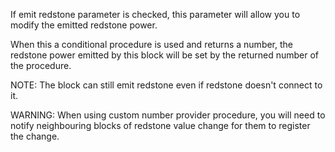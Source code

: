 If emit redstone parameter is checked, this parameter will allow you to modify the emitted redstone power.

When this a conditional procedure is used and returns a number, the redstone power emitted by this block will be set by the returned number of the procedure.

NOTE: The block can still emit redstone even if redstone doesn't connect to it.

WARNING: When using custom number provider procedure, you will need to notify neighbouring blocks of redstone value change for them to register the change.